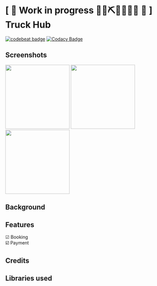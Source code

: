 # \[ 🚧 Work in progress 👷‍♀️⛏👷🔧️👷🔧 🚧 \] Truck Hub

[![codebeat badge](https://codebeat.co/badges/a04eb8fc-b41e-44d1-80e1-219286023828)](https://codebeat.co/projects/github-com-jamesnyakush-truck-hub-master)  [![Codacy Badge](https://api.codacy.com/project/badge/Grade/0fcca3c3ec76473a88ed1896fa3aaa73)](https://www.codacy.com/manual/jamesnyakush/truck-hub?utm_source=github.com&amp;utm_medium=referral&amp;utm_content=jamesnyakush/truck-hub&amp;utm_campaign=Badge_Grade)

## Screenshots

<img src="https://github.com/jamesnyakush/truck-hub/blob/master/art/splash.png" width="200"/> <img src="https://github.com/jamesnyakush/truck-hub/blob/master/art/login.png" width="200"/> <img src="https://github.com/jamesnyakush/truck-hub/blob/master/art/register.png" width="200"/>


## Background



## Features
☑ Booking<br/>
☑️️ Payment 


## Credits


## Libraries used





